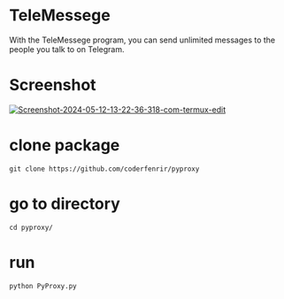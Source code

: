 # TeleMessege
With the TeleMessege program, you can send unlimited messages to the people you talk to on Telegram. 

# Screenshot 
<a href="https://ibb.co/nPDPbFc"><img src="https://i.ibb.co/mNHNG3q/Screenshot-2024-05-12-13-22-36-318-com-termux-edit.jpg" alt="Screenshot-2024-05-12-13-22-36-318-com-termux-edit" border="0"></a>

# clone package
`git clone https://github.com/coderfenrir/pyproxy`

# go to directory
`cd pyproxy/`

# run
`python PyProxy.py`

